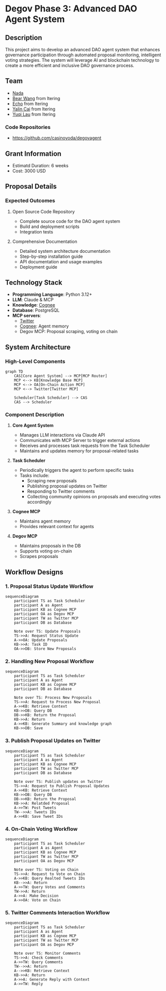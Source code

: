 # Degov Phase 3: Advanced DAO Agent System

## Description
This project aims to develop an advanced DAO agent system that enhances governance participation through automated proposal monitoring, intelligent voting strategies. The system will leverage AI and blockchain technology to create a more efficient and inclusive DAO governance process.

## Team
- [Nada](https://github.com/casinoyoda)
- [Bear Wang](https://github.com/boundless-forest) from Itering
- [Echo](https://github.com/hujw77) from Itering
- [Yalin Cai](https://github.com/fewensa) from Itering
- [Yuqi Lau](https://github.com/DreUncle) from Itering

### Code Repositories
- https://github.com/casinoyoda/degovagent

## Grant Information
- Estimatd Duration: 6 weeks
- Cost: 3000 USD

## Proposal Details

### Expected Outcomes
1. Open Source Code Repository
   - Complete source code for the DAO agent system
   - Build and deployment scripts
   - Integration tests

2. Comprehensive Documentation
   - Detailed system architecture documentation
   - Step-by-step installation guide
   - API documentation and usage examples
   - Deployment guide

## Technology Stack

- **Programming Language**: Python 3.12+
- **LLM**: Claude & MCP
- **Knowledge**: [Cognee](https://github.com/topoteretes/cognee)
- **Database**: PostgreSQL
- **MCP servers**:
  - [Twitter](https://github.com/adhikasp/mcp-twikit)
  - [Cognee](https://github.com/topoteretes/cognee/tree/main/cognee-mcp): Agent memory
  - Degov MCP: Proposal scraping, voting on chain

## System Architecture

### High-Level Components

```mermaid
graph TD
    CAS[Core Agent System] --> MCP[MCP Router]
    MCP <--> KB[Knowledge Base MCP]
    MCP <--> OA[On-Chain Action MCP]
    MCP <--> Twitter[Twitter MCP]
    
    Scheduler[Task Scheduler] --> CAS
    CAS --> Scheduler
```

### Component Description

1. **Core Agent System**
   - Manages LLM interactions via Claude API
   - Communicates with MCP Server to trigger external actions
   - Receives and processes task requests from the Task Scheduler
   - Maintains and updates memory for proposal-related tasks

2. **Task Scheduler**
   - Periodically triggers the agent to perform specific tasks
   - Tasks include:
     - Scraping new proposals
     - Publishing proposal updates on Twitter
     - Responding to Twitter comments
     - Collecting community opinions on proposals and executing votes accordingly

3. **Cognee MCP**
   - Maintains agent memory
   - Provides relevant context for agents

4. **Degov MCP**
   - Maintains proposals in the DB
   - Supports voting on-chain
   - Scrapes proposals

## Workflow Designs

### 1. Proposal Status Update Workflow

```mermaid
sequenceDiagram
    participant TS as Task Scheduler
    participant A as Agent
    participant KB as Cognee MCP
    participant OA as Degov MCP
    participant TW as Twitter MCP
    participant DB as Database

    Note over TS: Update Proposals
    TS->>A: Request Status Update
    A->>OA: Update Proposals
    KB->>A: Task ID
    OA->>DB: Store New Proposals
```

### 2. Handling New Proposal Workflow

```mermaid
sequenceDiagram
    participant TS as Task Scheduler
    participant A as Agent
    participant KB as Cognee MCP
    participant DB as Database

    Note over TS: Process New Proposals
    TS->>A: Request to Process New Proposal
    A->>KB: Retrieve Context
    KB->>DB: Query DB
    DB->>KB: Return the Proposal
    KB->>A: Return
    A->>KB: Generate Summary and knowledge graph
    KB->>DB: Save
```

### 3. Publish Proposal Updates on Twitter

```mermaid
sequenceDiagram
    participant TS as Task Scheduler
    participant A as Agent
    participant KB as Cognee MCP
    participant TW as Twitter MCP
    participant DB as Database

    Note over TS: Publish updates on Twitter
    TS->>A: Request to Publish Proposal Updates
    A->>KB: Retrieve Context
    KB->>DB: Query DB
    DB->>KB: Return the Proposal
    KB->>A: Relatded Proposal
    A->>TW: Post Tweets
    TW-->>A: Tweets IDs
    A->>KB: Save Tweet IDs
```

### 4. On-Chain Voting Workflow

```mermaid
sequenceDiagram
    participant TS as Task Scheduler
    participant A as Agent
    participant KB as Cognee MCP
    participant TW as Twitter MCP
    participant OA as Degov MCP

    Note over TS: Voting on Chain
    TS->>A: Request to Vote on Chain
    A->>KB: Query Realted Tweets IDs
    KB-->>A: Return
    A->>TW: Query Votes and Comments
    TW->>A: Return
    A->>A: Make Decision
    A->>OA: Vote on Chain
``` 

### 5. Twitter Comments Interaction Workflow

```mermaid
sequenceDiagram
    participant TS as Task Scheduler
    participant A as Agent
    participant KB as Cognee MCP
    participant TW as Twitter MCP
    participant OA as Degov MCP

    Note over TS: Monitor Comments
    TS->>A: Check Comments
    A->>TW: Query Comments
    TW-->>A: Return
    A-->>KB: Retrieve Context
    KB->>A: Return
    A->>A: Generate Reply with Context
    A->>TW: Reply
```
